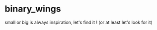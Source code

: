 # binary_wings
small or big is always inspiration, let's find it ! 
(or at least let's look for it)
